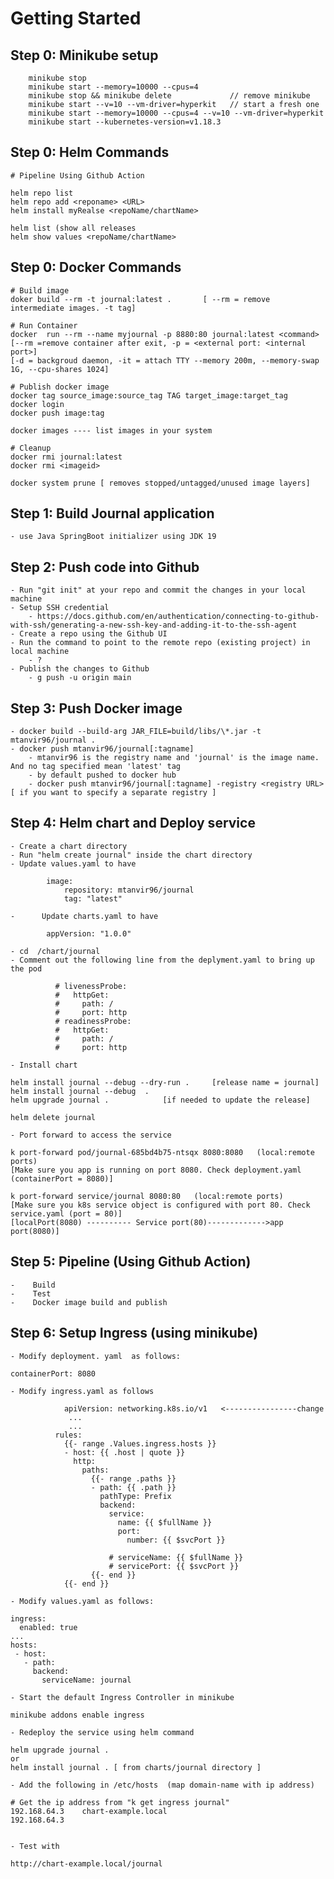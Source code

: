 # Getting Started



## Step 0: Minikube setup
```
    minikube stop
    minikube start --memory=10000 --cpus=4
    minikube stop && minikube delete             // remove minikube
    minikube start --v=10 --vm-driver=hyperkit   // start a fresh one
    minikube start --memory=10000 --cpus=4 --v=10 --vm-driver=hyperkit
    minikube start --kubernetes-version=v1.18.3
```
## Step 0: Helm Commands
```
# Pipeline Using Github Action

helm repo list
helm repo add <reponame> <URL>
helm install myRealse <repoName/chartName>

helm list (show all releases
helm show values <repoName/chartName>
```
## Step 0: Docker Commands
```
# Build image
doker build --rm -t journal:latest .       [ --rm = remove intermediate images. -t tag]

# Run Container
docker  run --rm --name myjournal -p 8880:80 journal:latest <command>    
[--rm =remove container after exit, -p = <external port: <internal port>] 
[-d = backgroud daemon, -it = attach TTY --memory 200m, --memory-swap 1G, --cpu-shares 1024]

# Publish docker image
docker tag source_image:source_tag TAG target_image:target_tag
docker login
docker push image:tag

docker images ---- list images in your system

# Cleanup
docker rmi journal:latest
docker rmi <imageid>

docker system prune [ removes stopped/untagged/unused image layers]
```
 
## Step 1: Build Journal application
	- use Java SpringBoot initializer using JDK 19
## Step 2: Push code into Github
	- Run "git init" at your repo and commit the changes in your local machine
	- Setup SSH credential 
		- https://docs.github.com/en/authentication/connecting-to-github-with-ssh/generating-a-new-ssh-key-and-adding-it-to-the-ssh-agent
	- Create a repo using the Github UI
	- Run the command to point to the remote repo (existing project) in local machine
		- ?
	- Publish the changes to Github
		- g push -u origin main
## Step 3: Push Docker image
	- docker build --build-arg JAR_FILE=build/libs/\*.jar -t mtanvir96/journal .
	- docker push mtanvir96/journal[:tagname]         
		- mtanvir96 is the registry name and 'journal' is the image name. And no tag specified mean 'latest' tag
		- by default pushed to docker hub
		- docker push mtanvir96/journal[:tagname] -registry <registry URL>    [ if you want to specify a separate registry ]
## Step 4: Helm chart and Deploy service
	- Create a chart directory
	- Run "helm create journal" inside the chart directory
	- Update values.yaml to have
```
        image:
            repository: mtanvir96/journal
            tag: "latest"
```
	-      Update charts.yaml to have
```
        appVersion: "1.0.0"
```
	- cd  /chart/journal
	- Comment out the following line from the deplyment.yaml to bring up the pod
```
          # livenessProbe:
          #   httpGet:
          #     path: /
          #     port: http
          # readinessProbe:
          #   httpGet:
          #     path: /
          #     port: http
```
	- Install chart
```
helm install journal --debug --dry-run .     [release name = journal]
helm install journal --debug  .     
helm upgrade journal .            [if needed to update the release]

helm delete journal
```

	- Port forward to access the service
```
k port-forward pod/journal-685bd4b75-ntsqx 8080:8080   (local:remote ports)  
[Make sure you app is running on port 8080. Check deployment.yaml (containerPort = 8080)]

k port-forward service/journal 8080:80   (local:remote ports)  
[Make sure you k8s service object is configured with port 80. Check service.yaml (port = 80)]
[localPort(8080) ---------- Service port(80)------------->app port(8080)]
```

## Step 5: Pipeline (Using Github Action)
	-    Build
	-    Test
	-    Docker image build and publish

## Step 6: Setup Ingress  (using minikube)
	- Modify deployment. yaml  as follows:
```
containerPort: 8080
```
	- Modify ingress.yaml as follows
```
            apiVersion: networking.k8s.io/v1   <----------------change
             ...
             ...
		  rules:
		    {{- range .Values.ingress.hosts }}
		    - host: {{ .host | quote }}
		      http:
		        paths:
		          {{- range .paths }}
		          - path: {{ .path }}
		            pathType: Prefix
		            backend:
		              service:
		                name: {{ $fullName }}
		                port:
		                  number: {{ $svcPort }}

		              # serviceName: {{ $fullName }}
		              # servicePort: {{ $svcPort }}
		          {{- end }}
		    {{- end }}
```
	- Modify values.yaml as follows:
```
ingress:
  enabled: true
...
hosts:
 - host:
   - path:
     backend: 
       serviceName: journal
```
	- Start the default Ingress Controller in minikube
```
minikube addons enable ingress
```
	- Redeploy the service using helm command
```
helm upgrade journal .
or
helm install journal . [ from charts/journal directory ]
```
	- Add the following in /etc/hosts  (map domain-name with ip address)
```
# Get the ip address from "k get ingress journal"
192.168.64.3    chart-example.local   
192.168.64.3
  
```

	- Test with
```
http://chart-example.local/journal
```
